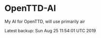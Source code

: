 # OpenTTD-AI
My AI for OpenTTD, will use primarily air

Latest backup: Sun Aug 25 11:54:01 UTC 2019
